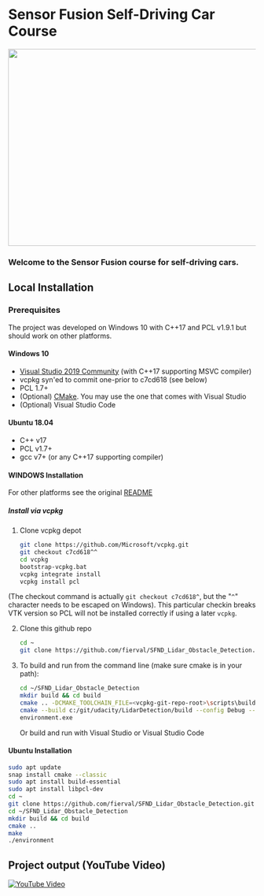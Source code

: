 # Sensor Fusion Self-Driving Car Course

<img src="media/ObstacleDetectionFPS.gif" width="700" height="400" />

### Welcome to the Sensor Fusion course for self-driving cars.

## Local Installation

### Prerequisites

The project was developed on Windows 10 with C++17 and PCL v1.9.1 but should work on other platforms.

#### Windows 10

* [Visual Studio 2019 Community](https://visualstudio.microsoft.com/downloads/) (with C++17 supporting MSVC compiler)
* vcpkg syn'ed to commit one-prior to c7cd618 (see below)
* PCL 1.7+
* (Optional) [CMake](https://cmake.org/download/). You may use the one that comes with Visual Studio
* (Optional) Visual Studio Code

#### Ubuntu 18.04

* C++ v17
* PCL v1.7+
* gcc v7+ (or any C++17 supporting compiler)
 

#### WINDOWS Installation

For other platforms see the original [README](https://github.com/udacity/SFND_Lidar_Obstacle_Detection.git)

##### Install via vcpkg

1. Clone vcpkg depot

   ```sh
   git clone https://github.com/Microsoft/vcpkg.git
   git checkout c7cd618^^
   cd vcpkg
   bootstrap-vcpkg.bat
   vcpkg integrate install
   vcpkg install pcl
   ```
(The checkout command is actually `git checkout c7cd618^`, but the "`^`" character needs to be escaped on Windows). This particular checkin breaks VTK version so PCL will not be installed correctly if using a later `vcpkg`.

2. Clone this github repo

   ```sh
   cd ~
   git clone https://github.com/fierval/SFND_Lidar_Obstacle_Detection.git
   ```

3. To build and run from the command line (make sure cmake is in your path):

   ```sh
   cd ~/SFND_Lidar_Obstacle_Detection
   mkdir build && cd build
   cmake .. -DCMAKE_TOOLCHAIN_FILE=<vcpkg-git-repo-root>\scripts\buildsystems\vcpkg.cmake  
   cmake --build c:/git/udacity/LidarDetection/build --config Debug --target ALL_BUILD -j 18 --
   environment.exe
   ```

   Or build and run with Visual Studio or Visual Studio Code

#### Ubuntu Installation

```sh
sudo apt update
snap install cmake --classic
sudo apt install build-essential
sudo apt install libpcl-dev
cd ~
git clone https://github.com/fierval/SFND_Lidar_Obstacle_Detection.git
cd ~/SFND_Lidar_Obstacle_Detection
mkdir build && cd build
cmake ..
make
./environment
```
## Project output (YouTube Video)

[![YouTube Video](https://img.youtube.com/vi/07pfecuDdKE/0.jpg)](https://www.youtube.com/watch?v=07pfecuDdKE)
